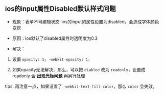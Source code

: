## ios的input属性Disabled默认样式问题
- 现象：表单不可编辑状态-ios的input的属性设置为disabled，会造成字体颜色变灰

- 原因：ios默认了disabled属性时透明度为0.3

- 解决：

1. 设置 `opacity: 1; -webkit-opacity: 1;`

2. 如果opacity无法解决，那么，可以把 `diabled` 改为 `readonly`，设置成 readonly 会 **出现光标问题** 再另行处理

tips. 再注意一点，如果设置了 `-webkit-text-fill-color`，那么 `color` 会失效。

